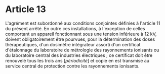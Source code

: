 # Article 13

L'agrément est subordonné aux conditions conjointes définies à l'article 11 du présent arrêté. En outre ces installations, à l'exception de celles comportant un appareil fonctionnant sous une tension inférieure à 12 kV, doivent obligatoirement être pourvues, pour la détermination des doses thérapeutiques, d'un dosimètre intégrateur assorti d'un certificat d'étalonnage du laboratoire de métrologie des rayonnements ionisants ou du laboratoire central des industries électriques ; ce certificat doit être renouvelé tous les trois ans [*périodicité*] et copie en est transmise au service central de protection contre les rayonnements ionisants.
